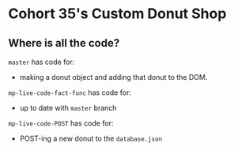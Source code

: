 # Cohort 35's Custom Donut Shop

## Where is all the code?
`master` has code for:
- making a donut object and adding that donut to the DOM.

`mp-live-code-fact-func` has code for:
- up to date with `master` branch

`mp-live-code-POST` has code for:
- POST-ing a new donut to the `database.json`